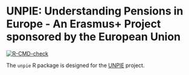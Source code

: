 UNPIE: Understanding Pensions in Europe - An Erasmus+ Project sponsored by the European Union
========================================================

  <!-- badges: start -->
  [![R-CMD-check](https://github.com/sstoeckl/UNPIE/actions/workflows/R-CMD-check.yaml/badge.svg)](https://github.com/sstoeckl/UNPIE/actions/workflows/R-CMD-check.yaml)
  <!-- badges: end -->
  
 The `unpie` R package  is designed for the [UNPIE](http://pensionsineurope.eu/) project.
